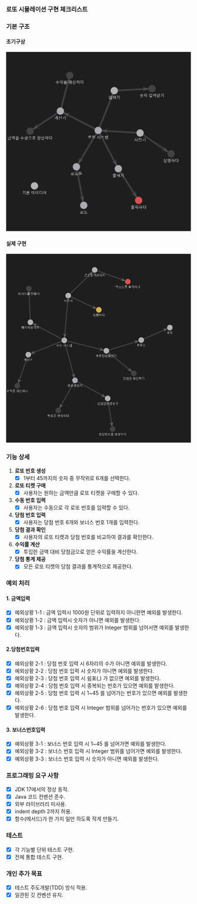 ### **로또 시뮬레이션 구현 체크리스트**

### **기본 구조**

#### 초기구상

![img.png](img.png)

#### 실제 구현

![img_1.png](img_1.png)

### **기능 상세**

1. **로또 번호 생성**
    - [x] 1부터 45까지의 숫자 중 무작위로 6개를 선택한다.
2. **로또 티켓 구매**
    - [x] 사용자는 원하는 금액만큼 로또 티켓을 구매할 수 있다.
3. **수동 번호 입력**
    - [x] 사용자는 수동으로 각 로또 번호를 입력할 수 있다.
4. **당첨 번호 입력**
    - [x] 사용자는 당첨 번호 6개와 보너스 번호 1개를 입력한다.
5. **당첨 결과 확인**
    - [x] 사용자의 로또 티켓과 당첨 번호를 비교하여 결과를 확인한다.
6. **수익률 계산**
    - [x] 투입한 금액 대비 당첨금으로 얻은 수익률을 계산한다.
7. **당첨 통계 제공**
    - [x] 모든 로또 티켓의 당첨 결과를 통계적으로 제공한다.

### **예외 처리**

#### 1. 금액입력

- [x] 예외상황 1-1 : 금액 입력시 1000원 단위로 입력하지 아니한면 예외를 발생한다.
- [x] 예외상황 1-2 : 금액 입력시 숫자가 아니면 예외를 발생한다.
- [x] 예외상황 1-3 : 금액 입력시 숫자의 범위가 Integer 범위를 넘어서면 예외를 발생한다.

#### 2.당첨번호입력

- [x] 예외상황 2-1 : 당첨 번호 입력 시 6자리의 수가 아니면 예외를 발생한다.
- [x] 예외상황 2-2 : 당첨 번호 입력 시 숫자가 아니면 예외를 발생한다.
- [x] 예외상황 2-3 : 당첨 번호 입력 시 쉼표(,) 가 없으면 예외를 발생한다.
- [x] 예외상황 2-4 : 당첨 번호 입력 시 중복되는 번호가 있으면 예외를 발생한다.
- [x] 예외상황 2-5 : 당첨 번호 입력 시 1~45 를 넘어가는 번호가 있으면 예외를 발생한다.
- [x] 예외상황 2-6 : 당첨 번호 입력 시 Integer 범위를 넘어가는 번호가 있으면 예외를 발생한다.

#### 3. 보너스번호입력

- [x] 예외상황 3-1 : 보너스 번호 입력 시 1~45 를 넘어가면 예외를 발생한다.
- [x] 예외상황 3-2 : 보너스 번호 입력 시 Integer 범위를 넘어가면 예외를 발생한다.
- [x] 예외상황 3-3 : 보너스 번호 입력 시 숫자가 아니면 예외를 발생한다.

### **프로그래밍 요구 사항**

- [x] JDK 17에서의 정상 동작.
- [x] Java 코드 컨벤션 준수.
- [x] 외부 라이브러리 미사용.
- [x] indent depth 2까지 허용.
- [x] 함수(메서드)가 한 가지 일만 하도록 작게 만들기.

### **테스트**

- [x] 각 기능별 단위 테스트 구현.
- [x] 전체 통합 테스트 구현.

### **개인 추가 목표**

- [x] 테스트 주도개발(TDD) 방식 적용.
- [x] 일관된 깃 컨벤션 유지.
